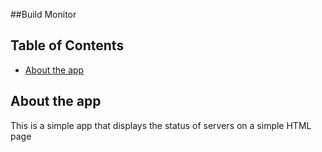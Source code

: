##Build Monitor

## Table of Contents

- [About the app](#about-the-app)

## About the app

This is a simple app that displays the status of servers on a simple HTML page
